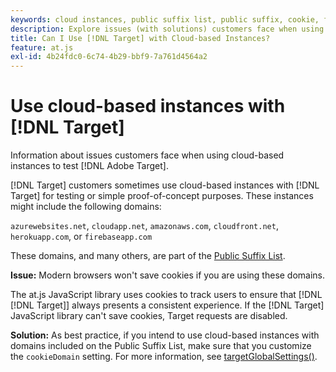```yaml
---
keywords: cloud instances, public suffix list, public suffix, cookie, first-party cookie, 1st-party cookie, azurewebsites.net, cloudapp.net, amazonaws.com, cloudfront.net, herokuapp.com, firebaseapp.com, targetGlobalSettings, cookieDomain, cloud instances5, cloud instances6, cloud instances7, cloud instances8, cloud instances9, public suffix list0, public suffix list1, public suffix list2, public suffix list3, public suffix list4, public suffix list5
description: Explore issues (with solutions) customers face when using cloud-based instances to test [!DNL Adobe Target] or for proof-of-concept purposes.
title: Can I Use [!DNL Target] with Cloud-based Instances?
feature: at.js
exl-id: 4b24fdc0-6c74-4b29-bbf9-7a761d4564a2
---
```

# Use cloud-based instances with [!DNL Target]

Information about issues customers face when using cloud-based instances to test [!DNL Adobe Target].

[!DNL Target] customers sometimes use cloud-based instances with [!DNL Target] for testing or simple proof-of-concept purposes. These instances might include the following domains: 

`azurewebsites.net`, `cloudapp.net`, `amazonaws.com`, `cloudfront.net`, `herokuapp.com`, or `firebaseapp.com`

These domains, and many others, are part of the [Public Suffix List](https://publicsuffix.org/list/public_suffix_list.dat).

**Issue:** Modern browsers won't save cookies if you are using these domains.

The at.js JavaScript library uses cookies to track users to ensure that [!DNL [!DNL Target]] always presents a consistent experience. If the [!DNL Target] JavaScript library can't save cookies, Target requests are disabled.

**Solution:** As best practice, if you intend to use cloud-based instances with domains included on the Public Suffix List, make sure that you customize the `cookieDomain` setting. For more information, see [targetGlobalSettings()](/help/dev/implement/client-side/atjs/atjs-functions/targetglobalsettings.md).
